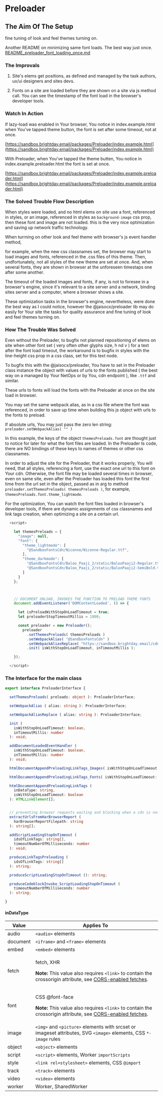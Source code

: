 # Preloader


## The Aim Of The Setup

fine tuning of look and feel themes turning on.

Another README on minimizing same font loads. The best way just once. [README_preloader_font_loading_once.md](README_preloader_font_loading_once.md)




### The Improvals

1. Site's elems get positions, as defined and managed by the task authors, ux/ui designers and sites devs.

2. Fonts on a site are loaded before they are shown on a site via js method call. You can see the timestamp of the font load in the browser's developer tools.


### Watch In Action

If lazy-load was enabled in Your browser, You notice in index.example.html when You've tapped theme button, the font is set after some timeout, not at once.

[https://sandbox.brightday.email/packages/Preloader/index.example.html](https://sandbox.brightday.email/packages/Preloader/index.example.html)

With Preloader, when You've tapped the theme butten, You notice in index.example.preloader.html the font is set at once.

[https://sandbox.brightday.email/packages/Preloader/index.example.preloader.html](https://sandbox.brightday.email/packages/Preloader/index.example.preloader.html)



### The Solved Trouble Flow Description

When styles were loaded, and no html elems on site use a font, referenced in styles, or an image, referenced in styles as `background-image` css prop, then these font and image are not loaded. this is the very nice optimization and saving up network traffic technology.

When turrning on other look and feel theme with browser's js event handler method,

for example, when the new css classnames set, the browser may start to load images and fonts, referenced in the .css files of this theme. Then, undfortunately, not all styles of the new theme are set at once. And, when several fonts, they are shown in browser at the unforeseen timestaps one after some another.

The timeout of the loaded images and fonts, if any, is not to foresee in a browser's engine, since it's relevant to a site server and a network, binding sites server and a computer, where a browser shows a site.

These optimization tasks in the browser's engine, nevertheless, were done the best way as I could notice, however the @jaisocx/preloader lib may do easily for Your site the tasks for quality assurance and fine tuning of look and feel themes turning on.




### How The Trouble Was Solved

Even without the Preloader, to bugfix not planned repositioning of elems on site when other font set ( very often other glyphs size, h nd v ) for a text after the font load timeout, the workaround is to bugfix in styles with the line-height css prop in a css class, set for this text node.

To bugfix this with the @jaisocx/preloader, You have to set in the Preloader class instance the object with values of urls to the fonts published ( the best way on a managed by Your NetOps or by You, cdn endpoint ), like `.ttf` and similar.

These urls to fonts will load the fonts with the Preloader at once on the site load in browser.

You may set the same webpack alias, as in a css file where the font was referenced, in order to save up time when building this js object with urls to the fonts to preload.

If absolute urls, You may just pass the zero len string: `preloader.setWebpackAlias( "" )`

In this example, the keys of the object `themesPreloads.font` are thought just to notice for later for what the font files are loaded. In the Preloader ts code, there are NO bindings of these keys to names of themes or other css classnames.

In order to adjust the site for the Preloader, that it works properly, You will need, that all styles, referencing a font, use the exact one url to this font on Your cdn. Otherwise, the font file may be loaded several times in browser, even on same site, even after the Preloader has loaded this font the first time from the url set in the object, passed as in arg to method `preloader.setThemesPreloads( themesPreloads )`, for example, `themesPreloads.font.theme_lightmode`.

For the optimization, You can watch the font files loaded in browser's developer tools, if there are dynamic assignments of css classnames and link tags creation, when optimizing a site on a certain url.



```js
  <script>

    let themesPreloads = {
      "image": null,
      "font": {
        "theme_lightmode": [
          "@SandboxFontsCdn/Niconne/Niconne-Regular.ttf",
        ],
        "theme_darkmode": [
          "@SandboxFontsCdn/Baloo_Paaji_2/static/BalooPaaji2-Regular.ttf",
          "@SandboxFontsCdn/Baloo_Paaji_2/static/BalooPaaji2-SemiBold.ttf"
        ]
      }
    };



    // DOCUMENT ONLOAD, INVOKES THE FUNCTION TO PRELOAD THEME FONTS
    document.addEventListener('DOMContentLoaded', () => {

      let isPreloadWithStopOnLoadTimeout = true;
      let preloaderStopTimeoutMillis = 1800;

      const preloader = new Preloader();
        preloader
          .setThemesPreloads( themesPreloads )
          .setWebpackAlias( "@SandboxFontsCdn" )
          .setWebpackAliasReplace( "https://sandbox.brightday.email/cdn/www/fonts" )
          .init( isWithStopOnLoadTimeout, inTimeoutMillis );

    });

  </script>
```




### The Interface for the main class

```ts
export interface PreloaderInterface {

  setThemesPreloads( preloads: object ): PreloaderInterface;

  setWebpackAlias ( alias: string ): PreloaderInterface;

  setWebpackAliasReplace ( alias: string ): PreloaderInterface;

  init (
    isWithStopOnLoadTimeout: boolean,
    inTimeoutMillis: number
  ): void;

  addDocumentLoadedEventHandler (
    isWithStopOnLoadTimeout: boolean,
    inTimeoutMillis: number
  ): void;

  htmlDocumentAppendPreloadingLinkTags_Images( isWithStopOnLoadTimeout: boolean ): HTMLLinkElement[];

  htmlDocumentAppendPreloadingLinkTags_Fonts( isWithStopOnLoadTimeout: boolean ): HTMLLinkElement[];

  htmlDocumentAppendPreloadingLinkTags (
    inDataType: string,
    isWithStopOnLoadTimeout: boolean
  ): HTMLLinkElement[];


  // preventing browser requests waiting and blocking when a cdn is not responding.
  extractUrlsFromHarBrowserReport (
    harBrowserReportFilepath: string
  ): string[];

  addScriptLoadingStopOnTimeout (
    idsOfLinkTags: string[],
    timeoutNumberOfMilliseconds: number
  ): void;

  produceLinkTagsPreloading (
    idsOfLinkTags: string[]
  ): string;

  produceScriptLoadingStopOnTimeout (): string;

  produceCodeblockInvoke_ScriptLoadingStopOnTimeout (
    timeoutNumberOfMilliseconds: number
  ): string;

}
```

#### inDataType

<table class="standard-table">
  <thead>
    <tr>
      <th scope="col">Value</th>
      <th scope="col">Applies To</th>
    </tr>
  </thead>
  <tbody>
    <tr>
      <td>audio</td>
      <td><code>&lt;audio&gt;</code> elements</td>
    </tr>
    <tr>
      <td>document</td>
      <td><code>&lt;iframe&gt;</code> and <code>&lt;frame&gt;</code> elements</td>
    </tr>
    <tr>
      <td>embed</td>
      <td><code>&lt;embed&gt;</code> elements</td>
    </tr>
    <tr>
      <td>fetch</td>
      <td>
        <p>fetch, XHR</p>
        <div class="notecard note">
          <p>
            <strong>Note:</strong> This value also requires
            <code>&lt;link&gt;</code> to contain the crossorigin attribute, see <a href="/en-US/docs/Web/HTML/Reference/Attributes/rel/preload#cors-enabled_fetches">CORS-enabled fetches</a>.
          </p>
        </div>
      </td>
    </tr>
    <tr>
      <td>font</td>
      <td>
        <p>CSS @font-face</p>
        <div class="notecard note">
          <p>
            <strong>Note:</strong> This value also requires
            <code>&lt;link&gt;</code> to contain the crossorigin attribute, see <a href="/en-US/docs/Web/HTML/Reference/Attributes/rel/preload#cors-enabled_fetches">CORS-enabled fetches</a>.
          </p>
        </div>
      </td>
    </tr>
    <tr>
      <td>image</td>
      <td>
        <code>&lt;img&gt;</code> and <code>&lt;picture&gt;</code> elements with
        srcset or imageset attributes, SVG <code>&lt;image&gt;</code> elements,
        CSS <code>*-image</code> rules
      </td>
    </tr>
    <tr>
      <td>object</td>
      <td><code>&lt;object&gt;</code> elements</td>
    </tr>
    <tr>
      <td>script</td>
      <td>
        <code>&lt;script&gt;</code> elements, Worker <code>importScripts</code>
      </td>
    </tr>
    <tr>
      <td>style</td>
      <td>
        <code>&lt;link rel=stylesheet&gt;</code> elements, CSS
        <code>@import</code>
      </td>
    </tr>
    <tr>
      <td>track</td>
      <td><code>&lt;track&gt;</code> elements</td>
    </tr>
    <tr>
      <td>video</td>
      <td><code>&lt;video&gt;</code> elements</td>
    </tr>
    <tr>
      <td>worker</td>
      <td>Worker, SharedWorker</td>
    </tr>
  </tbody>
</table>



###






